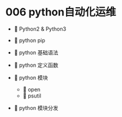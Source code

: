 # 006 python自动化运维

* 📄 Python2 & Python3
* 📄 python pip
* 📄 python 基础语法
* 📄 python 定义函数
* 📑 python 模块

  * 📄 open
  * 📄 psutil
* 📄 python 模块分发

‍
